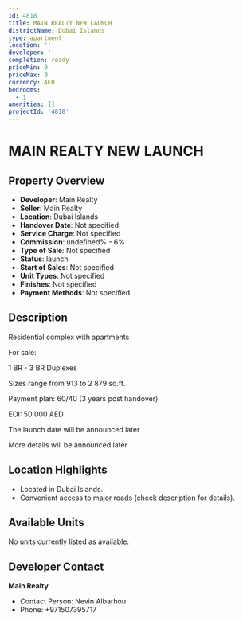 ```yaml
---
id: 4818
title: MAIN REALTY NEW LAUNCH
districtName: Dubai Islands
type: apartment
location: ''
developer: ''
completion: ready
priceMin: 0
priceMax: 0
currency: AED
bedrooms:
  - 1
amenities: []
projectId: '4818'
---
```


# MAIN REALTY NEW LAUNCH

## Property Overview
- **Developer**: Main Realty
- **Seller**: Main Realty
- **Location**: Dubai Islands
- **Handover Date**: Not specified
- **Service Charge**: Not specified
- **Commission**: undefined% - 6%
- **Type of Sale**: Not specified
- **Status**: launch
- **Start of Sales**: Not specified
- **Unit Types**: Not specified
- **Finishes**: Not specified
- **Payment Methods**: Not specified

## Description
Residential complex with apartments



For sale:

1 BR - 3 BR Duplexes

Sizes range from 913 to 2 879 sq.ft.



Payment plan: 60/40 (3 years post handover)



EOI: 50 000 AED



The launch date will be announced later



More details will be announced later

## Location Highlights
- Located in Dubai Islands.
- Convenient access to major roads (check description for details).

## Available Units
No units currently listed as available.

## Developer Contact
**Main Realty**
- Contact Person: Nevin Albarhou
- Phone: +971507395717
